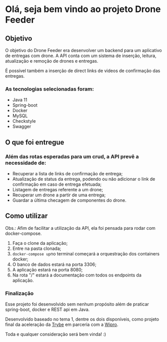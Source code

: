 # Olá, seja bem vindo ao projeto Drone Feeder

## Objetivo
  O objetivo do Drone Feeder era desenvolver um backend para um aplicativo de entregas com drone. A API conta com um sistema de inserção, leitura, atualização e remoção de drones e entregas.
  
  É possível também a inserção de direct links de videos de confirmação das entregas.

### As tecnologias selecionadas foram:
  * Java 11
  * Spring-boot
  * Docker
  * MySQL
  * Checkstyle
  * Swagger

## O que foi entregue
### Além das rotas esperadas para um crud, a API prevê a necessidade de: 
* Recuperar a lista de links de confirmação de entrega;
* Atualização de status da entrega, podendo ou não adicionar o link de confirmação em caso de entrega efetuada;
* Listagem de entregas referente a um drone;
* Recuperar um drone a partir de uma entrega;
* Guardar a última checagem de componentes do drone.

## Como utilizar

Obs.: Afim de facilitar a utilização da API, ela foi pensada para rodar com docker-compose.
1) Faça o clone da aplicação;
2) Entre na pasta clonada;
3) ```docker-compose up```no terminal começará a orquestração dos containers docker;
4) O banco de dados estará na porta 3306;
5) A aplicação estará na porta 8080;
6) Na rota "/" estará a documentação com todos os endpoints da aplicação.

### Finalização

Esse projeto foi desenvolvido sem nenhum propósito além de praticar spring-boot, docker e REST api em Java.

Desenvolvido baseado no tema 1, dentre os dois disponíveis, como projeto final da aceleração da [Trybe](https://www.betrybe.com/) em parceria com a [Wipro](https://www.linkedin.com/company/wipro/?originalSubdomain=br).

Toda e qualquer consideração será bem vinda! :)
